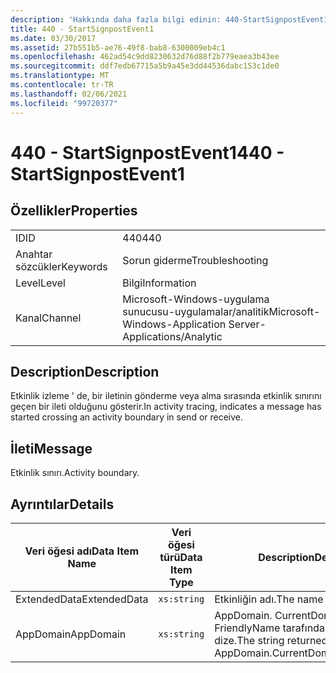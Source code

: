 ```yaml
---
description: 'Hakkında daha fazla bilgi edinin: 440-StartSignpostEvent1'
title: 440 - StartSignpostEvent1
ms.date: 03/30/2017
ms.assetid: 27b551b5-ae76-49f8-bab8-6300009eb4c1
ms.openlocfilehash: 462ad54c9dd8230632d76d88f2b779eaea3b43ee
ms.sourcegitcommit: ddf7edb67715a5b9a45e3dd44536dabc153c1de0
ms.translationtype: MT
ms.contentlocale: tr-TR
ms.lasthandoff: 02/06/2021
ms.locfileid: "99720377"
---
```

# <a name="440---startsignpostevent1"></a><span data-ttu-id="80dd2-103">440 - StartSignpostEvent1</span><span class="sxs-lookup"><span data-stu-id="80dd2-103">440 - StartSignpostEvent1</span></span>

## <a name="properties"></a><span data-ttu-id="80dd2-104">Özellikler</span><span class="sxs-lookup"><span data-stu-id="80dd2-104">Properties</span></span>  
  
|||  
|-|-|  
|<span data-ttu-id="80dd2-105">ID</span><span class="sxs-lookup"><span data-stu-id="80dd2-105">ID</span></span>|<span data-ttu-id="80dd2-106">440</span><span class="sxs-lookup"><span data-stu-id="80dd2-106">440</span></span>|  
|<span data-ttu-id="80dd2-107">Anahtar sözcükler</span><span class="sxs-lookup"><span data-stu-id="80dd2-107">Keywords</span></span>|<span data-ttu-id="80dd2-108">Sorun giderme</span><span class="sxs-lookup"><span data-stu-id="80dd2-108">Troubleshooting</span></span>|  
|<span data-ttu-id="80dd2-109">Level</span><span class="sxs-lookup"><span data-stu-id="80dd2-109">Level</span></span>|<span data-ttu-id="80dd2-110">Bilgi</span><span class="sxs-lookup"><span data-stu-id="80dd2-110">Information</span></span>|  
|<span data-ttu-id="80dd2-111">Kanal</span><span class="sxs-lookup"><span data-stu-id="80dd2-111">Channel</span></span>|<span data-ttu-id="80dd2-112">Microsoft-Windows-uygulama sunucusu-uygulamalar/analitik</span><span class="sxs-lookup"><span data-stu-id="80dd2-112">Microsoft-Windows-Application Server-Applications/Analytic</span></span>|  
  
## <a name="description"></a><span data-ttu-id="80dd2-113">Description</span><span class="sxs-lookup"><span data-stu-id="80dd2-113">Description</span></span>  

 <span data-ttu-id="80dd2-114">Etkinlik izleme ' de, bir iletinin gönderme veya alma sırasında etkinlik sınırını geçen bir ileti olduğunu gösterir.</span><span class="sxs-lookup"><span data-stu-id="80dd2-114">In activity tracing, indicates a message has started crossing an activity boundary in send or receive.</span></span>  
  
## <a name="message"></a><span data-ttu-id="80dd2-115">İleti</span><span class="sxs-lookup"><span data-stu-id="80dd2-115">Message</span></span>  

 <span data-ttu-id="80dd2-116">Etkinlik sınırı.</span><span class="sxs-lookup"><span data-stu-id="80dd2-116">Activity boundary.</span></span>  
  
## <a name="details"></a><span data-ttu-id="80dd2-117">Ayrıntılar</span><span class="sxs-lookup"><span data-stu-id="80dd2-117">Details</span></span>  
  
|<span data-ttu-id="80dd2-118">Veri öğesi adı</span><span class="sxs-lookup"><span data-stu-id="80dd2-118">Data Item Name</span></span>|<span data-ttu-id="80dd2-119">Veri öğesi türü</span><span class="sxs-lookup"><span data-stu-id="80dd2-119">Data Item Type</span></span>|<span data-ttu-id="80dd2-120">Description</span><span class="sxs-lookup"><span data-stu-id="80dd2-120">Description</span></span>|  
|--------------------|--------------------|-----------------|  
|<span data-ttu-id="80dd2-121">ExtendedData</span><span class="sxs-lookup"><span data-stu-id="80dd2-121">ExtendedData</span></span>|`xs:string`|<span data-ttu-id="80dd2-122">Etkinliğin adı.</span><span class="sxs-lookup"><span data-stu-id="80dd2-122">The name of the activity.</span></span>|  
|<span data-ttu-id="80dd2-123">AppDomain</span><span class="sxs-lookup"><span data-stu-id="80dd2-123">AppDomain</span></span>|`xs:string`|<span data-ttu-id="80dd2-124">AppDomain. CurrentDomain. FriendlyName tarafından döndürülen dize.</span><span class="sxs-lookup"><span data-stu-id="80dd2-124">The string returned by AppDomain.CurrentDomain.FriendlyName.</span></span>|
